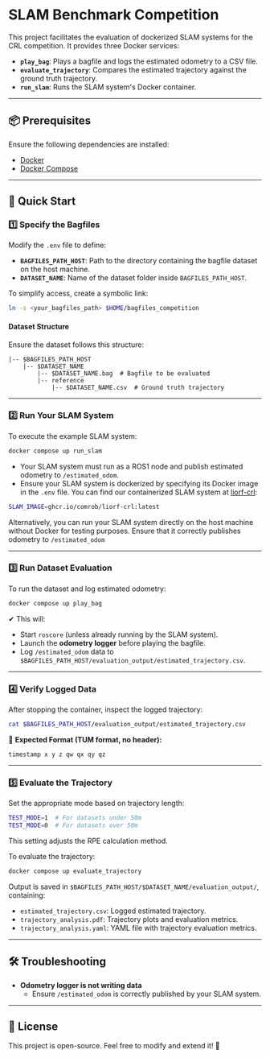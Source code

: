 # SLAM Benchmark Competition

This project facilitates the evaluation of dockerized SLAM systems for the CRL competition. It provides three Docker services:

- **`play_bag`**: Plays a bagfile and logs the estimated odometry to a CSV file.
- **`evaluate_trajectory`**: Compares the estimated trajectory against the ground truth trajectory.
- **`run_slam`**: Runs the SLAM system's Docker container.

---

## 📦 Prerequisites

Ensure the following dependencies are installed:

- [Docker](https://docs.docker.com/get-docker/)
- [Docker Compose](https://docs.docker.com/compose/install/)

---

## 🚀 Quick Start

### 1️⃣ Specify the Bagfiles

Modify the `.env` file to define:

- **`BAGFILES_PATH_HOST`**: Path to the directory containing the bagfile dataset on the host machine.
- **`DATASET_NAME`**: Name of the dataset folder inside `BAGFILES_PATH_HOST`.

To simplify access, create a symbolic link:

```bash
ln -s <your_bagfiles_path> $HOME/bagfiles_competition
```

#### Dataset Structure

Ensure the dataset follows this structure:

```
|-- $BAGFILES_PATH_HOST
    |-- $DATASET_NAME
        |-- $DATASET_NAME.bag  # Bagfile to be evaluated
        |-- reference
            |-- $DATASET_NAME.csv  # Ground truth trajectory
```

---

### 2️⃣ Run Your SLAM System

To execute the example SLAM system:

```bash
docker compose up run_slam
```

- Your SLAM system must run as a ROS1 node and publish estimated odometry to `/estimated_odom`.
- Ensure your SLAM system is dockerized by specifying its Docker image in the `.env` file. You can find our containerized SLAM system at [liorf-crl](https://github.com/comrob/liorf-crl):

```bash
SLAM_IMAGE=ghcr.io/comrob/liorf-crl:latest
```

Alternatively, you can run your SLAM system directly on the host machine without Docker for testing purposes. Ensure that it correctly publishes odometry to `/estimated_odom`

---

### 3️⃣ Run Dataset Evaluation

To run the dataset and log estimated odometry:

```bash
docker compose up play_bag
```

✔ This will:

- Start `roscore` (unless already running by the SLAM system).
- Launch the **odometry logger** before playing the bagfile.
- Log `/estimated_odom` data to `$BAGFILES_PATH_HOST/evaluation_output/estimated_trajectory.csv`.

---

### 4️⃣ Verify Logged Data

After stopping the container, inspect the logged trajectory:

```bash
cat $BAGFILES_PATH_HOST/evaluation_output/estimated_trajectory.csv
```

📌 **Expected Format (TUM format, no header):**

```
timestamp x y z qw qx qy qz
```

---

### 5️⃣ Evaluate the Trajectory

Set the appropriate mode based on trajectory length:

```bash
TEST_MODE=1  # For datasets under 50m
TEST_MODE=0  # For datasets over 50m
```

This setting adjusts the RPE calculation method.

To evaluate the trajectory:

```bash
docker compose up evaluate_trajectory
```

Output is saved in `$BAGFILES_PATH_HOST/$DATASET_NAME/evaluation_output/`, containing:

- `estimated_trajectory.csv`: Logged estimated trajectory.
- `trajectory_analysis.pdf`: Trajectory plots and evaluation metrics.
- `trajectory_analysis.yaml`: YAML file with trajectory evaluation metrics.

---

## 🛠 Troubleshooting

- **Odometry logger is not writing data**
  - Ensure `/estimated_odom` is correctly published by your SLAM system.

---

## 📜 License

This project is open-source. Feel free to modify and extend it! 🚀


